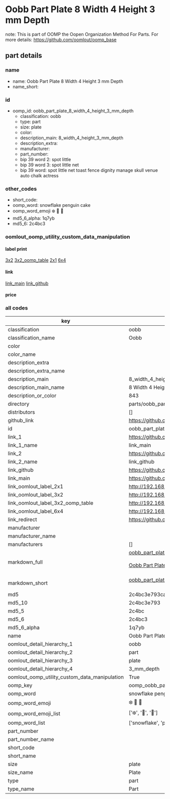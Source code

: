 # Oobb Part Plate 8 Width 4 Height 3 mm Depth  

note: This is part of OOMP the Oopen Organization Method For Parts. For more details: https://github.com/oomlout/oomp_base

##  part details
  







### name
* name: Oobb Part Plate 8 Width 4 Height 3 mm Depth
* name_short: 
### id
* oomp_id: oobb_part_plate_8_width_4_height_3_mm_depth
  * classification: oobb
  * type: part
  * size: plate
  * color: 
  * description_main: 8_width_4_height_3_mm_depth
  * description_extra: 
  * manufacturer: 
  * part_number: 
  * bip 39 word 2: spot little
  * bip 39 word 3: spot little net
  * bip 39 word: spot little net toast fence dignity manage skull venue auto chalk actress

### other_codes
* short_code: 
* oomp_word: snowflake penguin cake
* oomp_word_emoji :snowflake: :penguin: :cake:
* md5_6_alpha: 1q7yb
* md5_6: 2c4bc3






### oomlout_oomp_utility_custom_data_manipulation
#### label print
[3x2](http://192.168.1.245:1112/?label=oomp%201q7yb)
[3x2_oomp_table](http://192.168.1.108:1112/?label=oomp%201q7yb)
[2x1](http://192.168.1.242:1112/?label=oomp%201q7yb)
[6x4](http://192.168.1.55:1112/?label=oomp%201q7yb)    

#### link

[link_main](https://github.com/oomlout/oomlout_oomp_version_1_messy/tree/main/parts/oobb_part_plate_8_width_4_height_3_mm_depth) [link_github](https://github.com/oomlout/oomlout_oomp_version_1_messy/tree/main/parts/oobb_part_plate_8_width_4_height_3_mm_depth)                             

#### price







### all codes 
| key | value |  
| --- | --- |  
| classification | oobb |  
| classification_name | Oobb |  
| color |  |  
| color_name |  |  
| description_extra |  |  
| description_extra_name |  |  
| description_main | 8_width_4_height_3_mm_depth |  
| description_main_name | 8 Width 4 Height 3 mm Depth |  
| description_or_color | 843 |  
| directory | parts/oobb_part_plate_8_width_4_height_3_mm_depth |  
| distributors | [] |  
| github_link | https://github.com/oomlout/oomlout_oomp_part_src/tree/main/parts/oobb_part_plate_8_width_4_height_3_mm_depth |  
| id | oobb_part_plate_8_width_4_height_3_mm_depth |  
| link_1 | https://github.com/oomlout/oomlout_oomp_version_1_messy/tree/main/parts/oobb_part_plate_8_width_4_height_3_mm_depth |  
| link_1_name | link_main |  
| link_2 | https://github.com/oomlout/oomlout_oomp_version_1_messy/tree/main/parts/oobb_part_plate_8_width_4_height_3_mm_depth |  
| link_2_name | link_github |  
| link_github | https://github.com/oomlout/oomlout_oomp_version_1_messy/tree/main/parts/oobb_part_plate_8_width_4_height_3_mm_depth |  
| link_main | https://github.com/oomlout/oomlout_oomp_version_1_messy/tree/main/parts/oobb_part_plate_8_width_4_height_3_mm_depth |  
| link_oomlout_label_2x1 | http://192.168.1.242:1112/?label=oomp%201q7yb |  
| link_oomlout_label_3x2 | http://192.168.1.245:1112/?label=oomp%201q7yb |  
| link_oomlout_label_3x2_oomp_table | http://192.168.1.108:1112/?label=oomp%201q7yb |  
| link_oomlout_label_6x4 | http://192.168.1.55:1112/?label=oomp%201q7yb |  
| link_redirect | https://github.com/oomlout/oomlout_oomp_version_1_messy/tree/main/parts/oobb_part_plate_8_width_4_height_3_mm_depth |  
| manufacturer |  |  
| manufacturer_name |  |  
| manufacturers | [] |  
| markdown_full | [oobb_part_plate_8_width_4_height_3_mm_depth](none)<br>[](none)<br>[Oobb Part Plate 8 Width 4 Height 3 Mm Depth](none)<br><br> |  
| markdown_short | [oobb_part_plate_8_width_4_height_3_mm_depth](none)<br><br> |  
| md5 | 2c4bc3e793cad0dcf82a8e312960a696 |  
| md5_10 | 2c4bc3e793 |  
| md5_5 | 2c4bc |  
| md5_6 | 2c4bc3 |  
| md5_6_alpha | 1q7yb |  
| name | Oobb Part Plate 8 Width 4 Height 3 mm Depth |  
| oomlout_detail_hierarchy_1 | oobb |  
| oomlout_detail_hierarchy_2 | part |  
| oomlout_detail_hierarchy_3 | plate |  
| oomlout_detail_hierarchy_4 | 3_mm_depth |  
| oomlout_oomp_utility_custom_data_manipulation | True |  
| oomp_key | oomp_oobb_part_plate_8_width_4_height_3_mm_depth |  
| oomp_word | snowflake penguin cake |  
| oomp_word_emoji | :snowflake: :penguin: :cake: |  
| oomp_word_emoji_list | [':snowflake:', ':penguin:', ':cake:'] |  
| oomp_word_list | ['snowflake', 'penguin', 'cake'] |  
| part_number |  |  
| part_number_name |  |  
| short_code |  |  
| short_name |  |  
| size | plate |  
| size_name | Plate |  
| type | part |  
| type_name | Part |  
